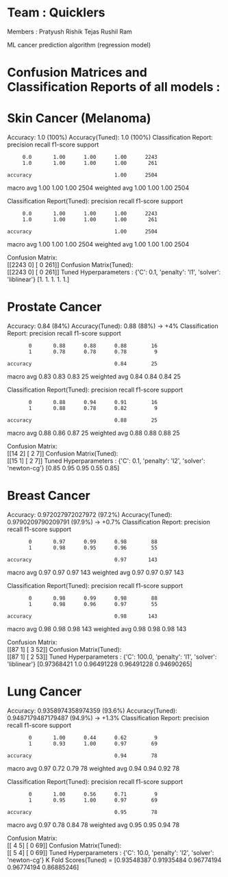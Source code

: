 # Team : Quicklers
Members : 
Pratyush
Rishik 
Tejas
Rushil 
Ram

ML cancer prediction algorithm (regression model)



# Confusion Matrices and Classification Reports of all models : 

# Skin Cancer (Melanoma)
Accuracy: 1.0 (100%)
Accuracy(Tuned): 1.0 (100%)
Classification Report:               precision    recall  f1-score   support

         0.0       1.00      1.00      1.00      2243
         1.0       1.00      1.00      1.00       261

    accuracy                           1.00      2504
   macro avg       1.00      1.00      1.00      2504
weighted avg       1.00      1.00      1.00      2504

Classification Report(Tuned):               precision    recall  f1-score   support

         0.0       1.00      1.00      1.00      2243
         1.0       1.00      1.00      1.00       261

    accuracy                           1.00      2504
   macro avg       1.00      1.00      1.00      2504
weighted avg       1.00      1.00      1.00      2504

Confusion Matrix:  
[[2243    0]
 [   0  261]]
Confusion Matrix(Tuned):  
[[2243    0]
 [   0  261]]
Tuned Hyperparameters : {'C': 0.1, 'penalty': 'l1', 'solver': 'liblinear'}
[1. 1. 1. 1. 1.]

# Prostate Cancer
Accuracy: 0.84 (84%)
Accuracy(Tuned): 0.88 (88%) -> +4%
Classification Report:               precision    recall  f1-score   support

           0       0.88      0.88      0.88        16
           1       0.78      0.78      0.78         9

    accuracy                           0.84        25
   macro avg       0.83      0.83      0.83        25
weighted avg       0.84      0.84      0.84        25

Classification Report(Tuned):               precision    recall  f1-score   support

           0       0.88      0.94      0.91        16
           1       0.88      0.78      0.82         9

    accuracy                           0.88        25
   macro avg       0.88      0.86      0.87        25
weighted avg       0.88      0.88      0.88        25

Confusion Matrix:  
[[14  2]
 [ 2  7]]
Confusion Matrix(Tuned):  
[[15  1]
 [ 2  7]]
Tuned Hyperparameters : {'C': 0.1, 'penalty': 'l2', 'solver': 'newton-cg'}
[0.85 0.95 0.95 0.55 0.85]

# Breast Cancer
Accuracy: 0.972027972027972 (97.2%)
Accuracy(Tuned): 0.9790209790209791 (97.9%) -> +0.7%
Classification Report:               precision    recall  f1-score   support

           0       0.97      0.99      0.98        88
           1       0.98      0.95      0.96        55

    accuracy                           0.97       143
   macro avg       0.97      0.97      0.97       143
weighted avg       0.97      0.97      0.97       143

Classification Report(Tuned):               precision    recall  f1-score   support

           0       0.98      0.99      0.98        88
           1       0.98      0.96      0.97        55

    accuracy                           0.98       143
   macro avg       0.98      0.98      0.98       143
weighted avg       0.98      0.98      0.98       143

Confusion Matrix:  
[[87  1]
 [ 3 52]]
Confusion Matrix(Tuned):  
[[87  1]
 [ 2 53]]
Tuned Hyperparameters : {'C': 100.0, 'penalty': 'l1', 'solver': 'liblinear'}
[0.97368421 1.0 0.96491228 0.96491228 0.94690265]

# Lung Cancer
Accuracy: 0.9358974358974359 (93.6%)
Accuracy(Tuned): 0.9487179487179487 (94.9%) -> +1.3%
Classification Report:               precision    recall  f1-score   support

           0       1.00      0.44      0.62         9
           1       0.93      1.00      0.97        69

    accuracy                           0.94        78
   macro avg       0.97      0.72      0.79        78
weighted avg       0.94      0.94      0.92        78

Classification Report(Tuned):               precision    recall  f1-score   support

           0       1.00      0.56      0.71         9
           1       0.95      1.00      0.97        69

    accuracy                           0.95        78
   macro avg       0.97      0.78      0.84        78
weighted avg       0.95      0.95      0.94        78

Confusion Matrix:  
[[ 4  5]
 [ 0 69]]
Confusion Matrix(Tuned):  
[[ 5  4]
 [ 0 69]]
Tuned Hyperparameters : {'C': 10.0, 'penalty': 'l2', 'solver': 'newton-cg'}
K Fold Scores(Tuned) =  [0.93548387 0.91935484 0.96774194 0.96774194 0.86885246]